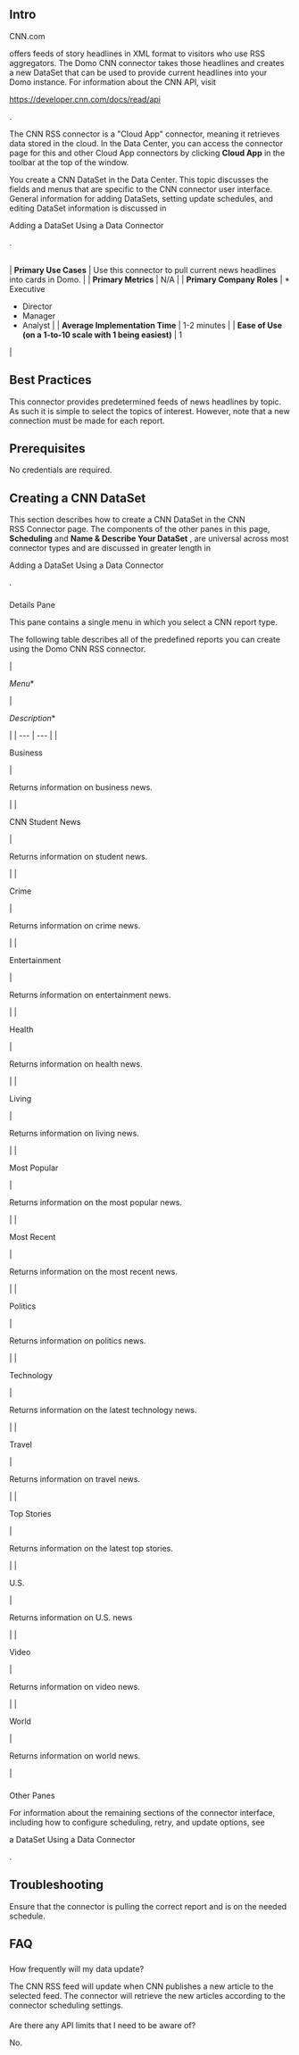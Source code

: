 

Intro
-------

CNN.com

offers feeds of story headlines in XML format to visitors who use RSS aggregators. The Domo CNN connector takes those headlines and creates a new DataSet that can be used to provide current headlines into your Domo instance. For information about the CNN API, visit


 https://developer.cnn.com/docs/read/api

.


 The CNN RSS connector is a "Cloud App" connector, meaning it retrieves data stored in the cloud. In the Data Center, you can access the connector page for this and other Cloud App connectors by clicking
 **Cloud App**
 in the toolbar at the top of the window.

You create a CNN DataSet in the Data Center. This topic discusses the fields and menus that are specific to the CNN connector user interface. General information for adding DataSets, setting update schedules, and editing DataSet information is discussed in

Adding a DataSet Using a Data Connector

.


|  |  |
| --- | --- |
|
**Primary Use Cases**
 |
 Use this connector to pull current news headlines into cards in Domo.
  |
|
**Primary Metrics**
 |
 N/A
  |
|
**Primary Company Roles**
 | * Executive
* Director
* Manager
* Analyst
 |
|
**Average Implementation Time**
 |
 1-2 minutes
  |
|
**Ease of Use (on a 1-to-10 scale with 1 being easiest)**
 |
 1


 |


 Best Practices
-----------------

This connector provides predetermined feeds of news headlines by topic. As such it is simple to select the topics of interest. However, note that a new connection must be made for each report.

Prerequisites
----------------


 No credentials are required.


 Creating a CNN DataSet
-------------------------


 This section describes how to create a CNN DataSet in the CNN RSS Connector page. The components of the other panes in this page,
 **Scheduling**
 and
 **Name & Describe Your DataSet**
 , are universal across most connector types and are discussed in greater length in

Adding a DataSet Using a Data Connector

.


###

Details Pane


 This pane contains a single menu in which you select a CNN report type.


 The following table describes all of the predefined reports you can create using the Domo CNN RSS connector.


|

*Menu**

|

*Description**

|
| --- | --- |
|

Business

|

Returns information on business news.

|
|

CNN Student News

|

Returns information on student news.

|
|

Crime

|

Returns information on crime news.

|
|

Entertainment

|

Returns information on entertainment news.

|
|

Health

|

Returns information on health news.

|
|

Living

|

Returns information on living news.

|
|

Most Popular

|

Returns information on the most popular news.

|
|

Most Recent

|

Returns information on the most recent news.

|
|

Politics

|

Returns information on politics news.

|
|

Technology

|

Returns information on the latest technology news.

|
|

Travel

|

Returns information on travel news.

|
|

Top Stories

|

Returns information on the latest top stories.

|
|

U.S.

|

Returns information on U.S. news

|
|

Video

|

Returns information on video news.

|
|

World

|

Returns information on world news.

|


###
 Other Panes

For information about the remaining sections of the connector interface, including how to configure scheduling, retry, and update options, see

a DataSet Using a Data Connector

.


 Troubleshooting
-----------------

Ensure that the connector is pulling the correct report and is on the needed schedule.


 FAQ
-----


#####
 How frequently will my data update?

The CNN RSS feed will update when CNN publishes a new article to the selected feed. The connector will retrieve the new articles according to the connector scheduling settings.

####
 Are there any API limits that I need to be aware of?

No.

